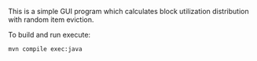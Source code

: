 This is a simple GUI program which calculates block utilization distribution with random item eviction.


To build and run execute:

```sh
mvn compile exec:java
```
